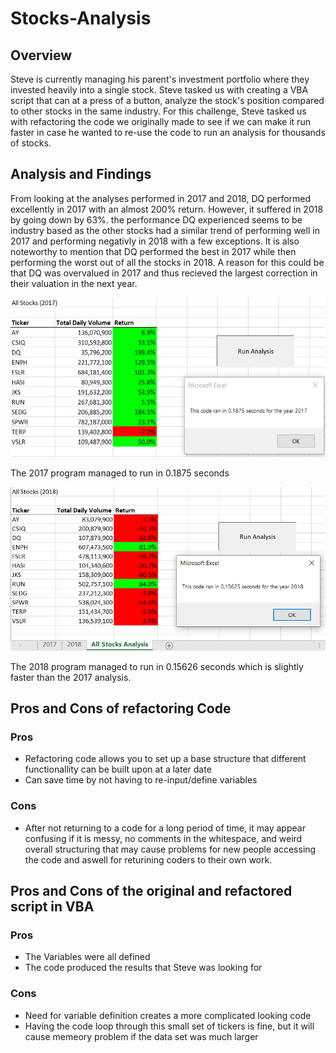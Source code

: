 # Stocks-Analysis
## Overview
 Steve is currently managing his parent's investment portfolio where they invested heavily into a single stock. Steve tasked us with creating a VBA script that can at a press of a button, analyze the stock's position compared to other stocks in the same industry. For this challenge, Steve tasked us with refactoring the code we originally made to see if we can make it run faster in case he wanted to re-use the code to run an analysis for thousands of stocks.

## Analysis and Findings
 From looking at the analyses performed in 2017 and 2018, DQ performed excellently in 2017 with an almost 200% return. However, it suffered in 2018 by going down by 63%. the performance DQ experienced seems to be industry based as the other stocks had a similar trend of performing well in 2017 and performing negativly in 2018 with a few exceptions. It is also noteworthy to mention that DQ performed the best in 2017 while then performing the worst out of all the stocks in 2018. A reason for this could be  that DQ was overvalued in 2017 and thus recieved the largest correction in their valuation in the next year.

![2017Analysis](https://github.com/PeterAlesio/Stocks-Analysis/blob/main/Resources/VBA%20Challenge%202017.png)

The 2017 program managed to run in 0.1875 seconds

![2018Analysis](https://github.com/PeterAlesio/Stocks-Analysis/blob/main/Resources/VBA%20Challenge%202018.png)

The 2018 program managed to run in 0.15626 seconds which is slightly faster than the 2017 analysis.

## Pros and Cons of refactoring Code
### Pros
 - Refactoring code allows you to set up a base structure that different functionallity can be built upon at a later date
 - Can save time by not having to re-input/define variables 
 
### Cons
 - After not returning to a code for a long period of time, it may appear confusing if it is messy, no comments in the whitespace, and weird overall structuring that may   cause problems for new people accessing the code and aswell for returining coders to their own work.

## Pros and Cons of the original and refactored script in VBA
### Pros 
 - The Variables were all defined 
 - The code produced the results that Steve was looking for

### Cons
 - Need for variable definition creates a more complicated looking code
 - Having the code loop through this small set of tickers is fine, but it will cause memeory problem if the data set was much larger
